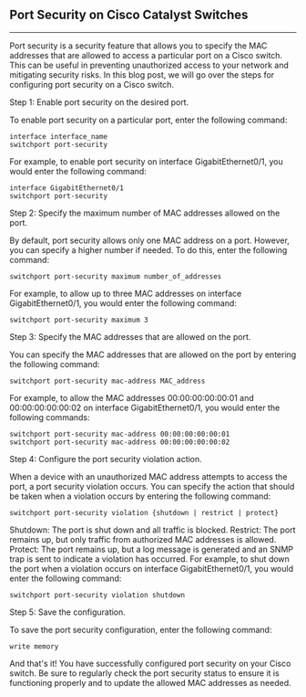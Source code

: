 ## Port Security on Cisco Catalyst Switches

---

Port security is a security feature that allows you to specify the MAC addresses that are allowed to access a particular port on a Cisco switch. 
This can be useful in preventing unauthorized access to your network and mitigating security risks. In this blog post, we will go over the steps for configuring port security on a Cisco switch.

Step 1: Enable port security on the desired port.

To enable port security on a particular port, enter the following command:
```
interface interface_name
switchport port-security
```
For example, to enable port security on interface GigabitEthernet0/1, you would enter the following command:
```
interface GigabitEthernet0/1
switchport port-security
```
Step 2: Specify the maximum number of MAC addresses allowed on the port.

By default, port security allows only one MAC address on a port. However, you can specify a higher number if needed. To do this, enter the following command:

`switchport port-security maximum number_of_addresses`

For example, to allow up to three MAC addresses on interface GigabitEthernet0/1, you would enter the following command:

`switchport port-security maximum 3`

Step 3: Specify the MAC addresses that are allowed on the port.

You can specify the MAC addresses that are allowed on the port by entering the following command:

`switchport port-security mac-address MAC_address`

For example, to allow the MAC addresses 00:00:00:00:00:01 and 00:00:00:00:00:02 on interface GigabitEthernet0/1, you would enter the following commands:
```
switchport port-security mac-address 00:00:00:00:00:01
switchport port-security mac-address 00:00:00:00:00:02
```
Step 4: Configure the port security violation action.

When a device with an unauthorized MAC address attempts to access the port, a port security violation occurs. 
You can specify the action that should be taken when a violation occurs by entering the following command:

`switchport port-security violation {shutdown | restrict | protect}`

Shutdown: The port is shut down and all traffic is blocked.
Restrict: The port remains up, but only traffic from authorized MAC addresses is allowed.
Protect: The port remains up, but a log message is generated and an SNMP trap is sent to indicate a violation has occurred.
For example, to shut down the port when a violation occurs on interface GigabitEthernet0/1, you would enter the following command:

`switchport port-security violation shutdown`

Step 5: Save the configuration.

To save the port security configuration, enter the following command:

`write memory`

And that's it! You have successfully configured port security on your Cisco switch. 
Be sure to regularly check the port security status to ensure it is functioning properly and to update the allowed MAC addresses as needed.

